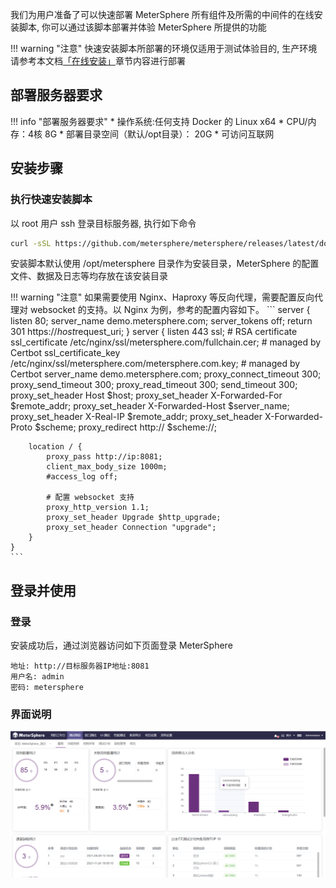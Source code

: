 我们为用户准备了可以快速部署 MeterSphere 所有组件及所需的中间件的在线安装脚本, 你可以通过该脚本部署并体验 MeterSphere 所提供的功能

!!! warning "注意"
    快速安装脚本所部署的环境仅适用于测试体验目的, 生产环境请参考本文档[「在线安装」](../installation/online_installation.md)章节内容进行部署

## 部署服务器要求

!!! info "部署服务器要求"
     * 操作系统:任何支持 Docker 的 Linux x64
     * CPU/内存：4核 8G
     * 部署目录空间（默认/opt目录）： 20G
     * 可访问互联网

## 安装步骤

### 执行快速安装脚本

以 root 用户 ssh 登录目标服务器, 执行如下命令

```sh
curl -sSL https://github.com/metersphere/metersphere/releases/latest/download/quick_start.sh | sh
```

安装脚本默认使用 /opt/metersphere 目录作为安装目录，MeterSphere 的配置文件、数据及日志等均存放在该安装目录

!!! warning "注意"
    如果需要使用 Nginx、Haproxy 等反向代理，需要配置反向代理对 websocket 的支持。以 Nginx 为例，参考的配置内容如下。
    ```
    server {
        listen 80;
        server_name demo.metersphere.com;
        server_tokens off;
        return 301 https://$host$request_uri;
    }
    server {
        listen 443 ssl;
        # RSA certificate
        ssl_certificate /etc/nginx/ssl/metersphere.com/fullchain.cer; # managed by Certbot
        ssl_certificate_key /etc/nginx/ssl/metersphere.com/metersphere.com.key; # managed by Certbot
        server_name  demo.metersphere.com;
        proxy_connect_timeout       300;
        proxy_send_timeout          300;
        proxy_read_timeout          300;
        send_timeout                300;
        proxy_set_header Host $host;
        proxy_set_header X-Forwarded-For $remote_addr;
        proxy_set_header X-Forwarded-Host $server_name;
        proxy_set_header X-Real-IP $remote_addr;
        proxy_set_header X-Forwarded-Proto $scheme;
        proxy_redirect http:// $scheme://;
        
        location / {
            proxy_pass http://ip:8081;
            client_max_body_size 1000m;
            #access_log off;
            
            # 配置 websocket 支持
            proxy_http_version 1.1;
            proxy_set_header Upgrade $http_upgrade;
            proxy_set_header Connection "upgrade";
        }
    }
    ```

## 登录并使用

### 登录

安装成功后，通过浏览器访问如下页面登录 MeterSphere

```
地址: http://目标服务器IP地址:8081
用户名: admin
密码: metersphere
```

### 界面说明

![界面说明](../img/界面说明.png)
